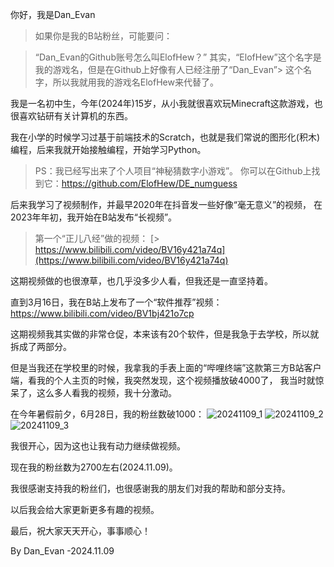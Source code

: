 你好，我是Dan_Evan

> 如果你是我的B站粉丝，可能要问：

> “Dan_Evan的Github账号怎么叫ElofHew？”
> 其实，“ElofHew”这个名字是我的游戏名，但是在Github上好像有人已经注册了“Dan_Evan”> 这个名字，所以我就用我的游戏名ElofHew来代替了。

我是一名初中生，今年(2024年)15岁，从小我就很喜欢玩Minecraft这款游戏，也很喜欢钻研有关计算机的东西。

我在小学的时候学习过基于前端技术的Scratch，也就是我们常说的图形化(积木)编程，后来我就开始接触编程，开始学习Python。

> PS：我已经写出来了个人项目“神秘猜数字小游戏”。
> 你可以在Github上找到它：https://github.com/ElofHew/DE_numguess

后来我学习了视频制作，并最早2020年在抖音发一些好像“毫无意义”的视频，
在2023年年初，我开始在B站发布“长视频”。

> 第一个“正儿八经”做的视频：
[> https://www.bilibili.com/video/BV16y421a74q](https://www.bilibili.com/video/BV16y421a74q)

这期视频做的也很潦草，也几乎没多少人看，但我还是一直坚持着。

直到3月16日，我在B站上发布了一个“软件推荐”视频：
https://www.bilibili.com/video/BV1bj421o7cp

这期视频我其实做的非常仓促，本来该有20个软件，但是我急于去学校，所以就拆成了两部分。

但是当我还在学校里的时候，我拿我的手表上面的“哔哩终端”这款第三方B站客户端，看我的个人主页的时候，我突然发现，这个视频播放破4000了，
我当时就惊呆了，这么多人看我的视频，我十分激动。

在今年暑假前夕，6月28日，我的粉丝数破1000：
![20241109_1](https://github.com/user-attachments/assets/8272d060-6c56-479d-bf3a-63f460c9bb4f)
![20241109_2](https://github.com/user-attachments/assets/c3eb0bf9-3b05-41ab-b903-0e9ed5f227c3)
![20241109_3](https://github.com/user-attachments/assets/46df6e73-9767-4271-9082-51fc0bd5761d)

我很开心，因为这也让我有动力继续做视频。

现在我的粉丝数为2700左右(2024.11.09)。

我很感谢支持我的粉丝们，也很感谢我的朋友们对我的帮助和部分支持。

以后我会给大家更新更多有趣的视频。

最后，祝大家天天开心，事事顺心！

By Dan_Evan
-2024.11.09